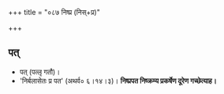 +++
title = "०८७ निष्प्र (निस्+प्र)"

+++

## पत्
- पत् (पत्लृ गतौ)।
- 'निर्बलासेतः प्र पत' (अथर्व० ६।१४।३)। **निष्प्रपत निष्क्रम्य प्रकर्षेण दूरेण गच्छेत्याह।**
